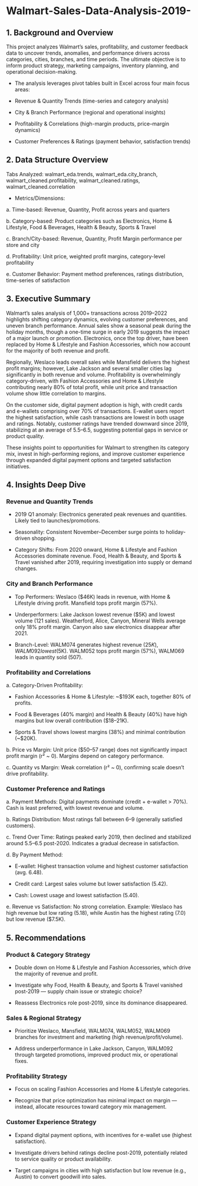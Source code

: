 # Walmart-Sales-Data-Analysis-2019-

## 1. Background and Overview
This project analyzes Walmart’s sales, profitability, and customer feedback data to uncover trends, anomalies, and performance drivers across categories, cities, branches, and time periods. The ultimate objective is to inform product strategy, marketing campaigns, inventory planning, and operational decision-making.

- The analysis leverages pivot tables built in Excel across four main focus areas:

- Revenue & Quantity Trends (time-series and category analysis)

- City & Branch Performance (regional and operational insights)

- Profitability & Correlations (high-margin products, price–margin dynamics)

- Customer Preferences & Ratings (payment behavior, satisfaction trends)

## 2. Data Structure Overview
Tabs Analyzed: walmart_eda.trends, walmart_eda.city_branch, walmart_cleaned.profitability, walmart_cleaned.ratings, walmart_cleaned.correlation

- Metrics/Dimensions:

a. Time-based: Revenue, Quantity, Profit across years and quarters

b. Category-based: Product categories such as Electronics, Home & Lifestyle, Food & Beverages, Health & Beauty, Sports & Travel

c. Branch/City-based: Revenue, Quantity, Profit Margin performance per store and city

d. Profitability: Unit price, weighted profit margins, category-level profitability

e. Customer Behavior: Payment method preferences, ratings distribution, time-series of satisfaction

## 3. Executive Summary
Walmart’s sales analysis of 1,000+ transactions across 2019–2022 highlights shifting category dynamics, evolving customer preferences, and uneven branch performance. Annual sales show a seasonal peak during the holiday months, though a one-time surge in early 2019 suggests the impact of a major launch or promotion. Electronics, once the top driver, have been replaced by Home & Lifestyle and Fashion Accessories, which now account for the majority of both revenue and profit.

Regionally, Weslaco leads overall sales while Mansfield delivers the highest profit margins; however, Lake Jackson and several smaller cities lag significantly in both revenue and volume. Profitability is overwhelmingly category-driven, with Fashion Accessories and Home & Lifestyle contributing nearly 80% of total profit, while unit price and transaction volume show little correlation to margins.

On the customer side, digital payment adoption is high, with credit cards and e-wallets comprising over 70% of transactions. E-wallet users report the highest satisfaction, while cash transactions are lowest in both usage and ratings. Notably, customer ratings have trended downward since 2019, stabilizing at an average of 5.5–6.5, suggesting potential gaps in service or product quality.

These insights point to opportunities for Walmart to strengthen its category mix, invest in high-performing regions, and improve customer experience through expanded digital payment options and targeted satisfaction initiatives.

## 4. Insights Deep Dive
### Revenue and Quantity Trends
- 2019 Q1 anomaly: Electronics generated peak revenues and quantities. Likely tied to launches/promotions.

- Seasonality: Consistent November–December surge points to holiday-driven shopping.

- Category Shifts: From 2020 onward, Home & Lifestyle and Fashion Accessories dominate revenue. Food, Health & Beauty, and Sports & Travel vanished after 2019, requiring investigation into supply or demand changes.

### City and Branch Performance
- Top Performers: Weslaco ($46K) leads in revenue, with Home & Lifestyle driving profit. Mansfield tops profit margin (57%).

- Underperformers: Lake Jackson lowest revenue ($5K) and lowest volume (121 sales). Weatherford, Alice, Canyon, Mineral Wells average only 18% profit margin. Canyon also saw electronics disappear after 2021.

- Branch-Level: WALM074 generates highest revenue ($25K), WALM092 lowest ($5K). WALM052 tops profit margin (57%), WALM069 leads in quantity sold (507).

### Profitability and Correlations
a. Category-Driven Profitability:

- Fashion Accessories & Home & Lifestyle: ~$193K each, together 80% of profits.

- Food & Beverages (40% margin) and Health & Beauty (40%) have high margins but low overall contribution ($18–21K).

- Sports & Travel shows lowest margins (38%) and minimal contribution (~$20K).

b. Price vs Margin: Unit price ($50–57 range) does not significantly impact profit margin (r² ~ 0). Margins depend on category performance.

c. Quantity vs Margin: Weak correlation (r² ~ 0), confirming scale doesn’t drive profitability.

### Customer Preference and Ratings
a. Payment Methods: Digital payments dominate (credit + e-wallet > 70%). Cash is least preferred, with lowest revenue and volume.

b. Ratings Distribution: Most ratings fall between 6–9 (generally satisfied customers).

c. Trend Over Time: Ratings peaked early 2019, then declined and stabilized around 5.5–6.5 post-2020. Indicates a gradual decrease in satisfaction.

d. By Payment Method:

- E-wallet: Highest transaction volume and highest customer satisfaction (avg. 6.48).

- Credit card: Largest sales volume but lower satisfaction (5.42).

- Cash: Lowest usage and lowest satisfaction (5.40).

e. Revenue vs Satisfaction: No strong correlation. Example: Weslaco has high revenue but low rating (5.18), while Austin has the highest rating (7.0) but low revenue ($7.5K).

## 5. Recommendations
### Product & Category Strategy

- Double down on Home & Lifestyle and Fashion Accessories, which drive the majority of revenue and profit.

- Investigate why Food, Health & Beauty, and Sports & Travel vanished post-2019 — supply chain issue or strategic choice?

- Reassess Electronics role post-2019, since its dominance disappeared.

### Sales & Regional Strategy

- Prioritize Weslaco, Mansfield, WALM074, WALM052, WALM069 branches for investment and marketing (high revenue/profit/volume).

- Address underperformance in Lake Jackson, Canyon, WALM092 through targeted promotions, improved product mix, or operational fixes.

### Profitability Strategy

- Focus on scaling Fashion Accessories and Home & Lifestyle categories.

- Recognize that price optimization has minimal impact on margin — instead, allocate resources toward category mix management.

### Customer Experience Strategy

- Expand digital payment options, with incentives for e-wallet use (highest satisfaction).

- Investigate drivers behind ratings decline post-2019, potentially related to service quality or product availability.

- Target campaigns in cities with high satisfaction but low revenue (e.g., Austin) to convert goodwill into sales.
